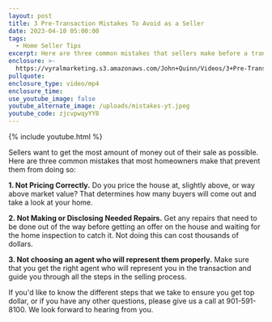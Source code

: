 ```yaml
---
layout: post
title: 3 Pre-Transaction Mistakes To Avoid as a Seller
date: 2023-04-10 05:00:00
tags:
  - Home Seller Tips
excerpt: Here are three common mistakes that sellers make before a transaction.
enclosure: >-
  https://vyralmarketing.s3.amazonaws.com/John+Quinn/Videos/3+Pre-Transaction+Mistakes+To+Avoid+as+a+Seller.mp4
pullquote:
enclosure_type: video/mp4
enclosure_time:
use_youtube_image: false
youtube_alternate_image: /uploads/mistakes-yt.jpeg
youtube_code: zjcvpwqyYY8
---
```

{% include youtube.html %}

Sellers want to get the most amount of money out of their sale as possible. Here are three common mistakes that most homeowners make that prevent them from doing so:

**1\. Not Pricing Correctly.** Do you price the house at, slightly above, or way above market value? That determines how many buyers will come out and take a look at your home.

**2\. Not Making or Disclosing Needed Repairs.** Get any repairs that need to be done out of the way before getting an offer on the house and waiting for the home inspection to catch it. Not doing this can cost thousands of dollars.

**3\. Not choosing an agent who will represent them properly.** Make sure that you get the right agent who will represent you in the transaction and guide you through all the steps in the selling process.

If you'd like to know the different steps that we take to ensure you get top dollar, or if you have any other questions, please give us a call at 901-591-8100. We look forward to hearing from you.
